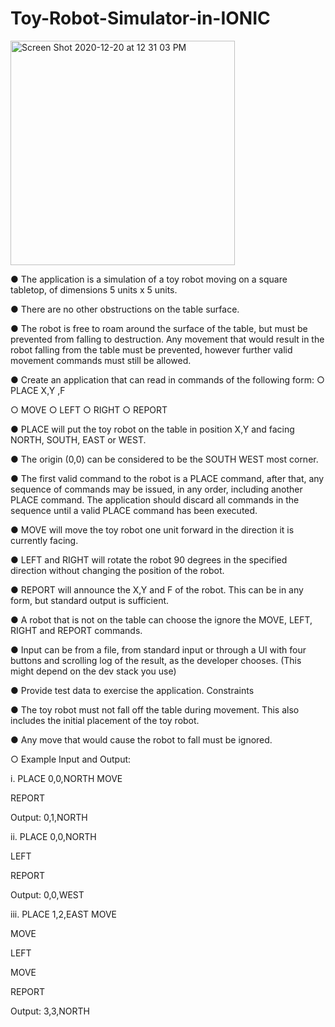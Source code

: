 # Toy-Robot-Simulator-in-IONIC

<img width="359" alt="Screen Shot 2020-12-20 at 12 31 03 PM" src="https://user-images.githubusercontent.com/30233097/102707247-4c3a2d80-42bf-11eb-85e4-e360226153b4.png">


● The application is a simulation of a toy robot moving on a square tabletop, of dimensions 5 units x 5 units.

● There are no other obstructions on the table surface.

● The robot is free to roam around the surface of the table, but must be prevented from
falling to destruction. Any movement that would result in the robot falling from the table must be prevented, however further valid movement commands must still be allowed.

● Create an application that can read in commands of the following form: ○ PLACE X,Y ,F

○ MOVE
○ LEFT
○ RIGHT
○ REPORT

● PLACE will put the toy robot on the table in position X,Y and facing NORTH, SOUTH, EAST or WEST.

● The origin (0,0) can be considered to be the SOUTH WEST most corner.

● The first valid command to the robot is a PLACE command, after that, any sequence of commands may be issued, in any order, including another PLACE command. The
application should discard all commands in the sequence until a valid PLACE
command has been executed.

● MOVE will move the toy robot one unit forward in the direction it is currently facing.

● LEFT and RIGHT will rotate the robot 90 degrees in the specified direction without
changing the position of the robot.

● REPORT will announce the X,Y and F of the robot. This can be in any form, but
standard output is sufficient.

● A robot that is not on the table can choose the ignore the MOVE, LEFT, RIGHT and
REPORT commands.

● Input can be from a file, from standard input or through a UI with four buttons and
scrolling log of the result, as the developer chooses. (This might depend on the dev
stack you use)

● Provide test data to exercise the application.
 Constraints
 
● The toy robot must not fall off the table during movement. This also includes the initial placement of the toy robot.

● Any move that would cause the robot to fall must be ignored.

○ Example Input and Output:

i. PLACE 0,0,NORTH
MOVE

REPORT

Output: 0,1,NORTH

ii. PLACE 0,0,NORTH

LEFT

REPORT

Output: 0,0,WEST

iii. PLACE 1,2,EAST 
MOVE

MOVE

LEFT

MOVE

REPORT

Output: 3,3,NORTH
